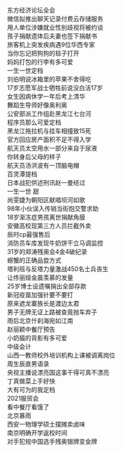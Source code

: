 东方经济论坛全会  
微信拟推出聊天记录付费云存储服务  
用人单位涉嫌就业性别歧视将被约谈  
孩子捐献遗体后夫妻也签下捐献书  
旅客机上突发疾病遇9位华西专家  
当你忘记把狗狗的毯子打开  
妈妈打包的行李有多可爱  
一生一世定档  
刘伯明说冰箱里的苹果不舍得吃  
17岁志愿军战士牺牲前说没白活17岁  
女生因病休学一年后考上清华  
舞蹈生导师好像奥利奥  
公安部派工作组赴黑龙江七台河  
程序员那么可爱定档  
黑龙江拖拉机与挂车相撞致15死  
官方回应房产面积不足不得入学  
航天员太空用水一部分来自于尿液  
你转身后父母的样子  
航天员汤洪波有一顶脑电帽  
百灵潭提档  
日本战犯供述刑讯赵一曼经过  
一生一世 甜  
尚雯婕为朝阳区献唱坝河如歌  
98年小伙误入传销当街抱交警求助  
18岁渐冻症男孩离世捐献角膜  
安徽高校现第三方人员拦截外卖  
辰时cp最强售后  
消防员车库发现牛奶饼干立马调监控  
31岁的郑涛残奥会4金4破纪录  
螃蟹的正确品尝方式  
塔利班与反塔力量激战450名士兵丧生  
让佟丽娅金晨羡慕的发量  
25岁博士设遗嘱捐出全部存款  
新冠疫苗加强针要不要打  
原来遮龙寨族长是渡边太君  
男子无牌无证上路被查竟抛车弃子  
雨后北京什刹海宛如江南  
赵丽颖中餐厅预告  
小奶猫的背影有多可爱  
中级会计  
山西一教师校外培训机构上课被调离岗位  
周生辰直男语录  
央视主播说漂亮国这事干得可真不漂亮  
丁真做菜上手好快  
大有可为的我定档  
2021服贸会  
看中餐厅看饿了  
北京暴雨  
西安一物理学硕士摆摊卖卤味  
南京明确开学返校时间  
对手犯规中国选手残奥银牌变金牌  
